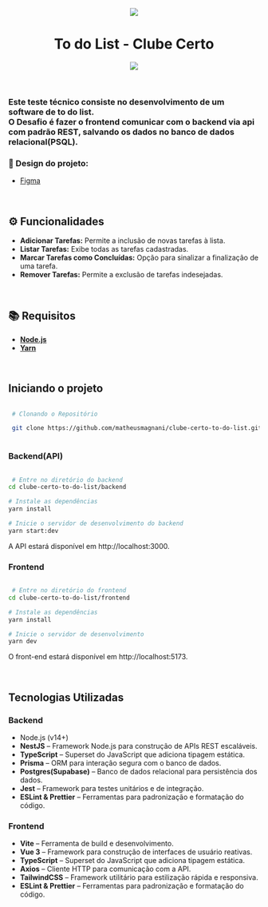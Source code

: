 <p align="center">
  <img src="http://img.shields.io/static/v1?label=STATUS&message=PRONTO&color=GREEN&style=for-the-badge"/>
</p>
<h1 align= center> To do List - Clube Certo</h1>
<p align="center">
  <a href="https://skillicons.dev">
    <img src="https://skillicons.dev/icons?i=nodejs,ts,prisma,vue,tailwind,nest" />
  </a>
</p>

<br>

<h3>Este teste técnico consiste no desenvolvimento de um software de to do list. 
  <br>
  O Desafio é fazer o frontend comunicar com o backend via api com padrão REST, salvando os dados no banco de dados relacional(PSQL).
</h3>

### 🎨 Design do projeto:
- <a href="https://www.figma.com/design/updb51BdgrJ7rtdP9Cdh66/To-do-List---Clube-Certo?m=auto&t=NX2DVhSlheKda3iD-1"> Figma</a>

<br>

## ⚙️ Funcionalidades

- **Adicionar Tarefas:** Permite a inclusão de novas tarefas à lista.
- **Listar Tarefas:** Exibe todas as tarefas cadastradas.
- **Marcar Tarefas como Concluídas:** Opção para sinalizar a finalização de uma tarefa.
- **Remover Tarefas:** Permite a exclusão de tarefas indesejadas.

<br>

## :books: Requisitos 


- [**Node.js**](https://nodejs.org/en/)
- [**Yarn**](https://classic.yarnpkg.com/lang/en/docs/install/#mac-stable)

<br>

## Iniciando o projeto

```bash

 # Clonando o Repositório

 git clone https://github.com/matheusmagnani/clube-certo-to-do-list.git
  

```

### Backend(API)

```bash

 # Entre no diretório do backend
cd clube-certo-to-do-list/backend

# Instale as dependências
yarn install

# Inicie o servidor de desenvolvimento do backend
yarn start:dev

```
A API estará disponível em http://localhost:3000.

### Frontend

```bash

 # Entre no diretório do frontend
cd clube-certo-to-do-list/frontend

# Instale as dependências
yarn install

# Inicie o servidor de desenvolvimento
yarn dev

```
O front-end estará disponível em http://localhost:5173.

<br>

## Tecnologias Utilizadas


### Backend

<ul> 
  <li>Node.js (v14+)</li>
  <li><strong>NestJS</strong> – Framework Node.js para construção de APIs REST escaláveis.</li>
  <li><strong>TypeScript</strong> – Superset do JavaScript que adiciona tipagem estática.</li>
  <li><strong>Prisma</strong> – ORM para interação segura com o banco de dados.</li>
  <li><strong>Postgres(Supabase)</strong> – Banco de dados relacional para persistência dos dados.</li> 
  <li><strong>Jest</strong> – Framework para testes unitários e de integração.</li>
  <li><strong>ESLint &amp; Prettier</strong> – Ferramentas para padronização e formatação do código.</li>
</ul> 

### Frontend

<ul>
  <li><strong>Vite</strong> – Ferramenta de build e desenvolvimento.</li>
  <li><strong>Vue 3</strong> – Framework para construção de interfaces de usuário reativas.</li>
  <li><strong>TypeScript</strong> – Superset do JavaScript que adiciona tipagem estática.</li>
  <li><strong>Axios</strong> – Cliente HTTP para comunicação com a API.</li>
  <li><strong>TailwindCSS</strong> – Framework utilitário para estilização rápida e responsiva.</li>
  <li><strong>ESLint &amp; Prettier</strong> – Ferramentas para padronização e formatação do código.</li>
</ul> 



<br>